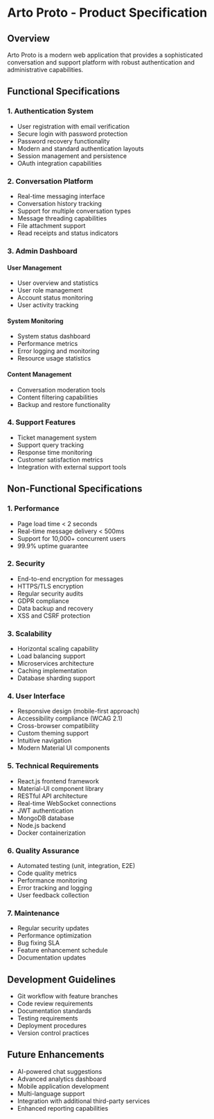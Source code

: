 # Arto Proto - Product Specification

## Overview
Arto Proto is a modern web application that provides a sophisticated conversation and support platform with robust authentication and administrative capabilities.

## Functional Specifications

### 1. Authentication System
- User registration with email verification
- Secure login with password protection
- Password recovery functionality
- Modern and standard authentication layouts
- Session management and persistence
- OAuth integration capabilities

### 2. Conversation Platform
- Real-time messaging interface
- Conversation history tracking
- Support for multiple conversation types
- Message threading capabilities
- File attachment support
- Read receipts and status indicators

### 3. Admin Dashboard
#### User Management
- User overview and statistics
- User role management
- Account status monitoring
- User activity tracking

#### System Monitoring
- System status dashboard
- Performance metrics
- Error logging and monitoring
- Resource usage statistics

#### Content Management
- Conversation moderation tools
- Content filtering capabilities
- Backup and restore functionality

### 4. Support Features
- Ticket management system
- Support query tracking
- Response time monitoring
- Customer satisfaction metrics
- Integration with external support tools

## Non-Functional Specifications

### 1. Performance
- Page load time < 2 seconds
- Real-time message delivery < 500ms
- Support for 10,000+ concurrent users
- 99.9% uptime guarantee

### 2. Security
- End-to-end encryption for messages
- HTTPS/TLS encryption
- Regular security audits
- GDPR compliance
- Data backup and recovery
- XSS and CSRF protection

### 3. Scalability
- Horizontal scaling capability
- Load balancing support
- Microservices architecture
- Caching implementation
- Database sharding support

### 4. User Interface
- Responsive design (mobile-first approach)
- Accessibility compliance (WCAG 2.1)
- Cross-browser compatibility
- Custom theming support
- Intuitive navigation
- Modern Material UI components

### 5. Technical Requirements
- React.js frontend framework
- Material-UI component library
- RESTful API architecture
- Real-time WebSocket connections
- JWT authentication
- MongoDB database
- Node.js backend
- Docker containerization

### 6. Quality Assurance
- Automated testing (unit, integration, E2E)
- Code quality metrics
- Performance monitoring
- Error tracking and logging
- User feedback collection

### 7. Maintenance
- Regular security updates
- Performance optimization
- Bug fixing SLA
- Feature enhancement schedule
- Documentation updates

## Development Guidelines
- Git workflow with feature branches
- Code review requirements
- Documentation standards
- Testing requirements
- Deployment procedures
- Version control practices

## Future Enhancements
- AI-powered chat suggestions
- Advanced analytics dashboard
- Mobile application development
- Multi-language support
- Integration with additional third-party services
- Enhanced reporting capabilities